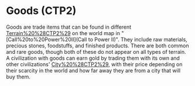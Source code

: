 # Goods (CTP2)

Goods are trade items that can be found in different [Terrain%20%28CTP2%29](terrains) on the world map in "[Call%20to%20Power%20II](Call to Power II)". They include raw materials, precious stones, foodstuffs, and finished products. There are both common and rare goods, though both of these do not appear on all types of terrain.
A civilization with goods can earn gold by trading them with its own and other civilizations' [City%20%28CTP2%29](cities), with their price depending on their scarcity in the world and how far away they are from a city that will buy them.